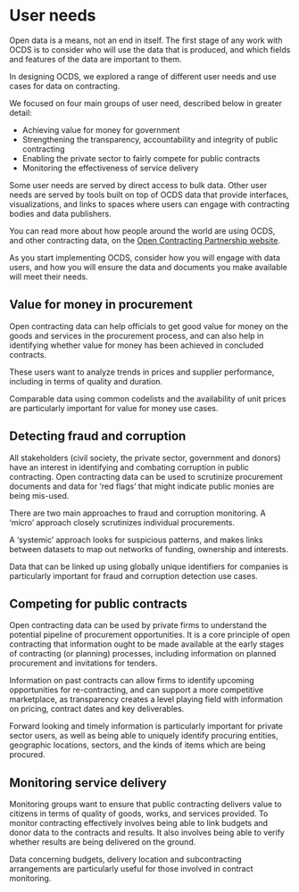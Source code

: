 # User needs

Open data is a means, not an end in itself. The first stage of any work with OCDS is to consider who will use the data that is produced, and which fields and features of the data are important to them.

In designing OCDS, we explored a range of different user needs and use cases for data on contracting. 

We focused on four main groups of user need, described below in greater detail:

* Achieving value for money for government
* Strengthening the transparency, accountability and integrity of public contracting
* Enabling the private sector to fairly compete for public contracts
* Monitoring the effectiveness of service delivery

Some user needs are served by direct access to bulk data. Other user needs are served by tools built on top of OCDS data that provide interfaces, visualizations, and links to spaces where users can engage with contracting bodies and data publishers. 

You can read more about how people around the world are using OCDS, and other contracting data, on the [Open Contracting Partnership website](https://www.open-contracting.org).

As you start implementing OCDS, consider how you will engage with data users, and how you will ensure the data and documents you make available will meet their needs. 

## Value for money in procurement

Open contracting data can help officials to get good value for money on the goods and services in the procurement process, and can also help in identifying whether value for money has been achieved in concluded contracts.

These users want to analyze trends in prices and supplier performance, including in terms of quality and duration.

Comparable data using common codelists and the availability of unit prices are particularly important for value for money use cases.

## Detecting fraud and corruption

All stakeholders (civil society, the private sector, government and donors) have an interest in identifying and combating corruption in public contracting. Open contracting data can be used to scrutinize procurement documents and data for ‘red flags’ that might indicate public monies are being mis-used.

There are two main approaches to fraud and corruption monitoring. A ‘micro’ approach closely scrutinizes individual procurements.

A ‘systemic’ approach looks for suspicious patterns, and makes links between datasets to map out networks of funding, ownership and interests. 

Data that can be linked up using globally unique identifiers for companies is particularly important for fraud and corruption detection use cases.

## Competing for public contracts

Open contracting data can be used by private firms to understand the potential pipeline of procurement opportunities. It is a core principle of open contracting that information ought to be made available at the early stages of contracting (or planning) processes, including information on planned procurement and invitations for tenders.

Information on past contracts can allow firms to identify upcoming opportunities for re-contracting, and can support a more competitive marketplace, as transparency creates a level playing field with information on pricing, contract dates and key deliverables. 

Forward looking and timely information is particularly important for private sector users, as well as being able to uniquely identify procuring entities, geographic locations, sectors, and the kinds of items which are being procured. 

## Monitoring service delivery
 
Monitoring groups want to ensure that public contracting delivers value to citizens in terms of quality of goods, works, and services provided. To monitor contracting effectively involves being able to link budgets and donor data to the contracts and results. It also involves being able to verify whether results are being delivered on the ground.

Data concerning budgets, delivery location and subcontracting arrangements are particularly useful for those involved in contract monitoring. 
